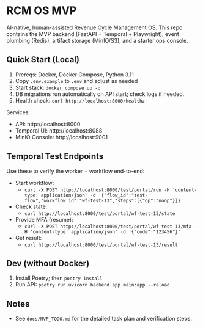 # RCM OS MVP

AI-native, human-assisted Revenue Cycle Management OS. This repo contains the MVP backend (FastAPI + Temporal + Playwright), event plumbing (Redis), artifact storage (MinIO/S3), and a starter ops console.

## Quick Start (Local)

1. Prereqs: Docker, Docker Compose, Python 3.11
2. Copy `.env.example` to `.env` and adjust as needed
3. Start stack: `docker compose up -d`
4. DB migrations run automatically on API start; check logs if needed.
5. Health check: `curl http://localhost:8000/healthz`

Services:
- API: http://localhost:8000
- Temporal UI: http://localhost:8088
- MinIO Console: http://localhost:9001

## Temporal Test Endpoints

Use these to verify the worker + workflow end-to-end:

- Start workflow:
  - `curl -X POST http://localhost:8000/test/portal/run -H 'content-type: application/json' -d '{"flow_id":"test-flow","workflow_id":"wf-test-13","steps":[{"op":"noop"}]}'`
- Check state:
  - `curl http://localhost:8000/test/portal/wf-test-13/state`
- Provide MFA (resume):
  - `curl -X POST http://localhost:8000/test/portal/wf-test-13/mfa -H 'content-type: application/json' -d '{"code":"123456"}'`
- Get result:
  - `curl http://localhost:8000/test/portal/wf-test-13/result`

## Dev (without Docker)

1. Install Poetry; then `poetry install`
2. Run API: `poetry run uvicorn backend.app.main:app --reload`

## Notes

- See `docs/MVP_TODO.md` for the detailed task plan and verification steps.
